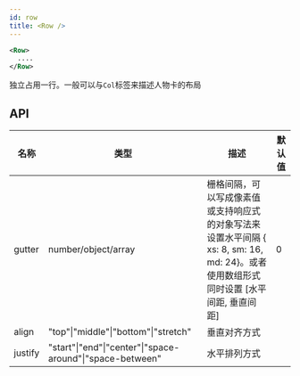 ```yaml
---
id: row
title: <Row />
---
```


```xml
<Row>
  ....
</Row>
```

独立占用一行。一般可以与`Col`标签来描述人物卡的布局

## API

| 名称    | 类型                                                      | 描述                                                                                                                                 | 默认值 |
| ------- | --------------------------------------------------------- | ------------------------------------------------------------------------------------------------------------------------------------ | ------ |
| gutter  | number/object/array                                       | 栅格间隔，可以写成像素值或支持响应式的对象写法来设置水平间隔 { xs: 8, sm: 16, md: 24}。或者使用数组形式同时设置 [水平间距, 垂直间距] | 0      |
| align   | "top"\|"middle"\|"bottom"\|"stretch"                      | 垂直对齐方式                                                                                                                         |        |
| justify | "start"\|"end"\|"center"\|"space-around"\|"space-between" | 水平排列方式                                                                                                                         |        |
